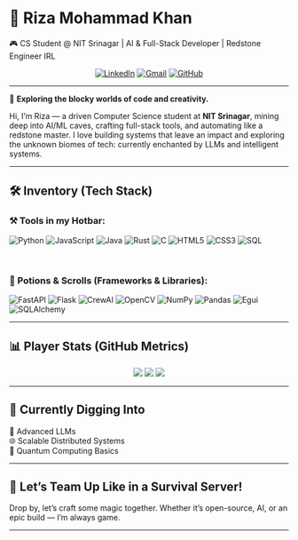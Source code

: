 # 🧱 Riza Mohammad Khan

🎮 CS Student @ NIT Srinagar | AI & Full-Stack Developer | Redstone Engineer IRL

<p align="center">
  <a href="https://linkedin.com/in/rizamkhan" target="_blank"><img src="https://img.shields.io/badge/LinkedIn-Diamond_Pickaxe-0077B5?style=for-the-badge&logo=linkedin&logoColor=white" alt="LinkedIn"/></a>
  <a href="mailto:rizamohammad.work@gmail.com"><img src="https://img.shields.io/badge/Gmail-Fire_Charge-D14836?style=for-the-badge&logo=gmail&logoColor=white" alt="Gmail"/></a>
  <a href="https://github.com/RIZAmohammadkhan" target="_blank"><img src="https://img.shields.io/badge/GitHub-Enchanted_Book-181717?style=for-the-badge&logo=github&logoColor=white" alt="GitHub"/></a>
</p>

---

🧭 **Exploring the blocky worlds of code and creativity.**

Hi, I’m Riza — a driven Computer Science student at **NIT Srinagar**, mining deep into AI/ML caves, crafting full-stack tools, and automating like a redstone master. I love building systems that leave an impact and exploring the unknown biomes of tech: currently enchanted by LLMs and intelligent systems.

---

## 🛠️ Inventory (Tech Stack)

### ⚒️ Tools in my Hotbar:

![Python](https://img.shields.io/badge/Python-Blue_Wool-3776AB?style=for-the-badge&logo=python&logoColor=white)
![JavaScript](https://img.shields.io/badge/JavaScript-Gold_Block-F7DF1E?style=for-the-badge&logo=javascript&logoColor=black)
![Java](https://img.shields.io/badge/Java-Blaze_Powder-ED8B00?style=for-the-badge&logo=java&logoColor=white)
![Rust](https://img.shields.io/badge/Rust-Netherite-000000?style=for-the-badge&logo=rust&logoColor=white)
![C](https://img.shields.io/badge/C-Diamond-00599C?style=for-the-badge&logo=c&logoColor=white)
![HTML5](https://img.shields.io/badge/HTML5-Brick-E34F26?style=for-the-badge&logo=html5&logoColor=white)
![CSS3](https://img.shields.io/badge/CSS3-Prismarine-1572B6?style=for-the-badge&logo=css3&logoColor=white)
![SQL](https://img.shields.io/badge/SQL-Redstone-025E8C?style=for-the-badge&logo=sql&logoColor=white)

<br/>

### 🧪 Potions & Scrolls (Frameworks & Libraries):

![FastAPI](https://img.shields.io/badge/FastAPI-Slime_Green-009688?style=for-the-badge&logo=fastapi&logoColor=white)
![Flask](https://img.shields.io/badge/Flask-Obsidian-000000?style=for-the-badge&logo=flask&logoColor=white)
![CrewAI](https://img.shields.io/badge/CrewAI-End_Crystal-purple?style=for-the-badge)
![OpenCV](https://img.shields.io/badge/OpenCV-Ender_Pearl-5C3EE8?style=for-the-badge&logo=opencv&logoColor=white)
![NumPy](https://img.shields.io/badge/Numpy-Blue_Ice-013243?style=for-the-badge&logo=numpy&logoColor=white)
![Pandas](https://img.shields.io/badge/Pandas-Amethyst-150458?style=for-the-badge&logo=pandas&logoColor=white)
![Egui](https://img.shields.io/badge/egui-Ancient_Debris-2B2B2B?style=for-the-badge&logo=rust&logoColor=white)
![SQLAlchemy](https://img.shields.io/badge/SQLAlchemy-Magma_Block-D71F00?style=for-the-badge&logo=sqlalchemy&logoColor=white)

---

## 📊 Player Stats (GitHub Metrics)

<p align="center">
  <img src="https://github-readme-stats.vercel.app/api?username=RIZAmohammadkhan&show_icons=true&theme=tokyonight&hide_border=true&count_private=true&include_all_commits=true" />
  <img src="https://github-readme-stats.vercel.app/api/top-langs/?username=RIZAmohammadkhan&layout=compact&theme=tokyonight&hide_border=true&langs_count=6" />
  <img src="https://github-readme-streak-stats.herokuapp.com/?user=RIZAmohammadkhan&theme=tokyonight&hide_border=true" />
</p>

---

## 🌱 Currently Digging Into

🧠 Advanced LLMs  
🌐 Scalable Distributed Systems  
🔮 Quantum Computing Basics

---

## 🤝 Let’s Team Up Like in a Survival Server!

Drop by, let’s craft some magic together. Whether it’s open-source, AI, or an epic build — I’m always game.

---

